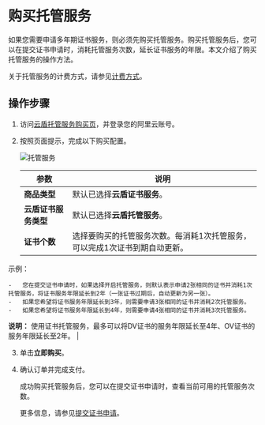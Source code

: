# 购买托管服务

如果您需要申请多年期证书服务，则必须先购买托管服务。购买托管服务后，您可以在提交证书申请时，消耗托管服务次数，延长证书服务的年限。本文介绍了购买托管服务的操作方法。

关于托管服务的计费方式，请参见[计费方式](/cn.zh-CN/产品计费/计费方式.md)。

## 操作步骤

1.  访问[云盾托管服务购买页](https://common-buy.aliyun.com/?commodityCode=cas_dv_public_cn&request=%7B%22product%22:%22trustee_product%22,%22service_num%22:2,%22time%22:%221%22%7D)，并登录您的阿里云账号。

2.  按照页面提示，完成以下购买配置。

    ![托管服务](https://static-aliyun-doc.oss-accelerate.aliyuncs.com/assets/img/zh-CN/1819959161/p206885.png)

    |参数|说明|
    |--|--|
    |**商品类型**|默认已选择**云盾证书服务**。|
    |**云盾证书服务类型**|默认已选择**云盾托管服务**。|
    |**证书个数**|选择要购买的托管服务次数。每消耗1次托管服务，可以完成1次证书到期自动更新。

示例：

    -   您在提交证书申请时，如果选择开启托管服务，则默认表示申请2张相同的证书并消耗1次托管服务，将证书服务年限延长到2年（一张证书过期后，自动更新为另一张）。
    -   如果您希望将证书服务年限延长到3年，则需要申请3张相同的证书并消耗2次托管服务。
    -   如果您希望将证书服务年限延长到4年，则需要申请4张相同的证书并消耗3次托管服务。
**说明：** 使用证书托管服务，最多可以将DV证书的服务年限延长至4年、OV证书的服务年限延长至2年。 |

3.  单击**立即购买**。

4.  确认订单并完成支付。

    成功购买托管服务后，您可以在提交证书申请时，查看当前可用的托管服务次数。

    更多信息，请参见[提交证书申请](/cn.zh-CN/证书申请/提交证书申请.md)。



